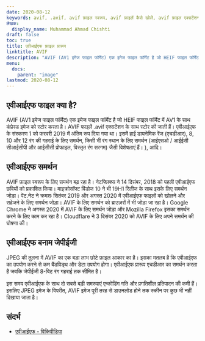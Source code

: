 ```yaml
---
date: 2020-08-12
keywords: avif, .avif, avif फ़ाइल स्वरूप, avif फ़ाइलें कैसे खोलें, avif फ़ाइल एक्सटेंशन, .avif फ़ाइल एक्सटेंशन, .avif फ़ाइल स्वरूप
लेखक:
  display_name: Muhammad Ahmad Chishti
draft: false
toc: true
title: एवीआईएफ फ़ाइल प्रारूप
linktitle: AVIF
description: "AVIF (AV1 इमेज फाइल फॉर्मेट) एक इमेज फाइल फॉर्मेट है जो HEIF फाइल फॉर्मेट में AV1 के साथ कंप्रेस्ड इमेज को स्टोर करता है। AVIF फाइलें .avif एक्सटेंशन के साथ स्टोर की जाती हैं।"
menu:
  docs:
    parent: "image"
lastmod: 2020-08-12
---
```


## एवीआईएफ फाइल क्या है? ##

AVIF (AV1 इमेज फाइल फॉर्मेट) एक इमेज फाइल फॉर्मेट है जो HEIF फाइल फॉर्मेट में AV1 के साथ कंप्रेस्ड इमेज को स्टोर करता है। AVIF फाइलें .avif एक्सटेंशन के साथ स्टोर की जाती हैं। एवीआईएफ के संस्करण 1 को फरवरी 2019 में अंतिम रूप दिया गया था। इसमें हाई डायनेमिक रेंज (एचडीआर), 8, 10 और 12 रंग की गहराई के लिए समर्थन, किसी भी रंग स्थान के लिए समर्थन (आईएसओ / आईईसी सीआईसीपी और आईसीसी प्रोफाइल, विस्तृत रंग सरगम) जैसी विशेषताएं हैं। ), आदि।

## एवीआईएफ समर्थन ##

AVIF फ़ाइल स्वरूप के लिए समर्थन बढ़ रहा है। नेटफ्लिक्स ने 14 दिसंबर, 2018 को पहली एवीआईएफ छवियों को प्रकाशित किया। माइक्रोसॉफ्ट विंडोज 10 ने भी 19H1 रिलीज के साथ इसके लिए समर्थन जोड़ा। पेंट.नेट ने क्रमशः सितंबर 2019 और अगस्त 2020 में एवीआईएफ फाइलों को खोलने और सहेजने के लिए समर्थन जोड़ा। AVIF के लिए समर्थन को ब्राउज़रों में भी जोड़ा जा रहा है। Google Chrome ने अगस्त 2020 में AVIF के लिए समर्थन जोड़ा और Mozilla Firefox इसका समर्थन करने के लिए काम कर रहा है। Cloudflare ने 3 दिसंबर 2020 को AVIF के लिए अपने समर्थन की घोषणा की।

## एवीआईएफ बनाम जेपीईजी ##

JPEG की तुलना में AVIF का एक बड़ा लाभ छोटे फ़ाइल आकार का है। इसका मतलब है कि एवीआईएफ का उपयोग करने से कम बैंडविड्थ और डेटा उपयोग होगा। एवीआईएफ प्रारूप एचडीआर का समर्थन करता है जबकि जेपीईजी 8-बिट रंग गहराई तक सीमित है।

इस समय एवीआईएफ के साथ दो सबसे बड़ी समस्याएं एन्कोडिंग गति और प्रगतिशील प्रतिपादन की कमी हैं। इसलिए JPEG इमेज के विपरीत, AVIF इमेज पूरी तरह से डाउनलोड होने तक स्क्रीन पर कुछ भी नहीं दिखाया जाता है।

## संदर्भ ##

* [एवीआईएफ - विकिपीडिया](https://en.wikipedia.org/wiki/AV1#AV1_Image_File_Format_(AVIF))

